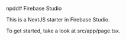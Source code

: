 npdd# Firebase Studio

This is a NextJS starter in Firebase Studio.

To get started, take a look at src/app/page.tsx.
